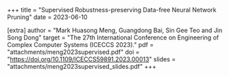 +++
title = "Supervised Robustness-preserving Data-free Neural Network Pruning"
date = 2023-06-10

[extra]
author = "Mark Huasong Meng, Guangdong Bai, Sin Gee Teo and Jin Song Dong"
target = "The 27th International Conference on Engineering of Complex Computer Systems (ICECCS 2023)."
pdf = "attachments/meng2023supervised.pdf"
doi = "https://doi.org/10.1109/ICECCS59891.2023.00013"
slides = "attachments/meng2023supervised_slides.pdf"
+++